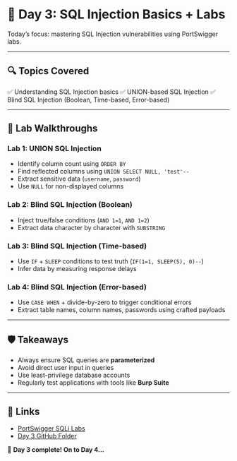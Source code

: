 # 📓 Day 3: SQL Injection Basics + Labs

Today’s focus: mastering SQL Injection vulnerabilities using PortSwigger labs.

---

## 🔍 Topics Covered

✅ Understanding SQL Injection basics
✅ UNION-based SQL Injection
✅ Blind SQL Injection (Boolean, Time-based, Error-based)

---

## 🧪 Lab Walkthroughs

### Lab 1: UNION SQL Injection

- Identify column count using `ORDER BY`
- Find reflected columns using `UNION SELECT NULL, 'test'--`
- Extract sensitive data (`username`, `password`)
- Use `NULL` for non-displayed columns

### Lab 2: Blind SQL Injection (Boolean)

- Inject true/false conditions (`AND 1=1`, `AND 1=2`)
- Extract data character by character with `SUBSTRING`

### Lab 3: Blind SQL Injection (Time-based)

- Use `IF` + `SLEEP` conditions to test truth (`IF(1=1, SLEEP(5), 0)--`)
- Infer data by measuring response delays

### Lab 4: Blind SQL Injection (Error-based)

- Use `CASE WHEN` + divide-by-zero to trigger conditional errors
- Extract table names, column names, passwords using crafted payloads

---

## 🛡️ Takeaways

- Always ensure SQL queries are **parameterized**
- Avoid direct user input in queries
- Use least-privilege database accounts
- Regularly test applications with tools like **Burp Suite**

---

## 📎 Links

- [PortSwigger SQLi Labs](https://portswigger.net/web-security/sql-injection)
- [Day 3 GitHub Folder](./)

🌟 **Day 3 complete! On to Day 4...**
